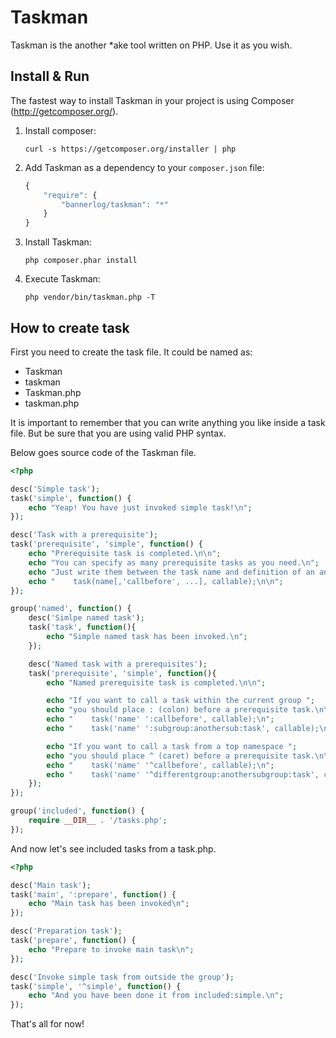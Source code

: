 # Taskman
Taskman is the another *ake tool written on PHP. Use it as you wish.

## Install & Run
The fastest way to install Taskman in your project is using Composer (http://getcomposer.org/).

1. Install composer:

    ```    
    curl -s https://getcomposer.org/installer | php
    ```
    
1. Add Taskman as a dependency to your `composer.json` file:

    ```js
    {
        "require": {
            "bannerlog/taskman": "*"
        }
    }
    ```
    
1. Install Taskman:
    
    ```
    php composer.phar install
    ```
    
1. Execute Taskman:
    
    ```
    php vendor/bin/taskman.php -T
    ```



## How to create task
First you need to create the task file. It could be named as:
* Taskman
* taskman
* Taskman.php
* taskman.php

It is important to remember that you can write anything you like inside a task file. But be sure that you are using valid PHP syntax.

Below goes source code of the Taskman file.

```php
<?php

desc('Simple task');
task('simple', function() {
    echo "Yeap! You have just invoked simple task!\n";
});

desc('Task with a prerequisite');
task('prerequisite', 'simple', function() {
    echo "Prerequisite task is completed.\n\n";
    echo "You can specify as many prerequisite tasks as you need.\n";
    echo "Just write them between the task name and definition of an anonymous function.\n\n";
    echo "    task(name[,'callbefore', ...], callable);\n\n";
});

group('named', function() {
    desc('Simlpe named task');
    task('task', function(){
        echo "Simple named task has been invoked.\n";
    });

    desc('Named task with a prerequisites');
    task('prerequisite', 'simple', function(){
        echo "Named prerequisite task is completed.\n\n";

        echo "If you want to call a task within the current group ";
        echo "you should place : (colon) before a prerequisite task.\n\n";
        echo "    task('name' ':callbefore', callable);\n";
        echo "    task('name' ':subgroup:anothersub:task', callable);\n\n";

        echo "If you want to call a task from a top namespace ";
        echo "you should place ^ (caret) before a prerequisite task.\n\n";
        echo "    task('name' '^callbefore', callable);\n";
        echo "    task('name' '^differentgroup:anothersubgroup:task', callable);\n\n";
    });
});

group('included', function() {
    require __DIR__ . '/tasks.php';
});
```

And now let's see included tasks from a task.php.

```php
<?php

desc('Main task');
task('main', ':prepare', function() {
    echo "Main task has been invoked\n";
});

desc('Preparation task');
task('prepare', function() {
    echo "Prepare to invoke main task\n";
});

desc('Invoke simple task from outside the group');
task('simple', '^simple', function() {
    echo "And you have been done it from included:simple.\n";
});
```

That's all for now!
